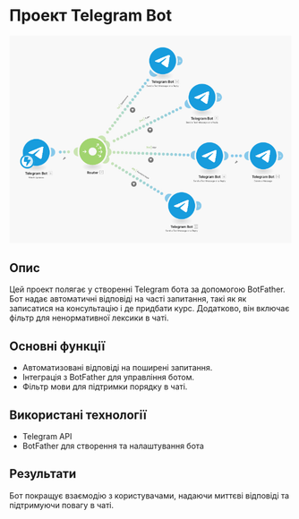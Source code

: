 # Проект Telegram Bot

![Скріншот замовлення піци](https://raw.githubusercontent.com/dariia-vva/screenshots/main/pizza-order-scr.jpeg)

## Опис
Цей проект полягає у створенні Telegram бота за допомогою BotFather. Бот надає автоматичні відповіді на часті запитання, такі як як записатися на консультацію і де придбати курс. Додатково, він включає фільтр для ненормативної лексики в чаті.

## Основні функції
- Автоматизовані відповіді на поширені запитання.
- Інтеграція з BotFather для управління ботом.
- Фільтр мови для підтримки порядку в чаті.

## Використані технології
- Telegram API
- BotFather для створення та налаштування бота

## Результати
Бот покращує взаємодію з користувачами, надаючи миттєві відповіді та підтримуючи повагу в чаті.

